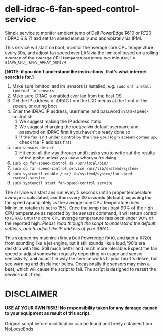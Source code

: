 # dell-idrac-6-fan-speed-control-service
Simple service to monitor ambient temp of Dell PowerEdge R610 or R720 (iDRAC 6 & 7) and set fan speed manually and appropiately via IPMI.

This service will start on boot, monitor the average core CPU temperature every 30s, and adjust fan speed over LAN via the ipmitool based on a rolling average of the average CPU temperatures every two minutes; i.e. `${AVG_CPU_TEMPS_ARRAY_SUM}/4`

**[NOTE: if you don't understand the instructions, that's what internet search is for.]**
1. Make sure ipmitool and lm_sensors is installed; e.g.
   `sudo dnf install ipmitool lm_sensors`
1. Make sure iDRAC is enabled over lan from the host OS
1. Get the IP address of iDRAC from the LCD menus at the front of the screen, or during boot
1. Enter the iDRAC IP address, username, and password in fan-speed-control.sh
    1. We suggest making the IP address static
    1. We suggest changing the root/calvin default username and password on iDRAC first if you haven't already done so
    1. If the fan isn't under control by the time your login screen comes up, check the IP address first
1. `sudo sensors-detect`
    1. Hit enter all the way through until it asks you to write out the results of the probe unless you know what you're doing
1. `sudo cp fan-speed-control.sh /usr/local/bin/`
1. `sudo cp fan-speed-control.service /usr/lib/systemd/system/`
1. `sudo systemctl enable /usr/lib/systemd/system/fan-speed-control.service`
1. `sudo systemctl start fan-speed-control.service`

The service will start and run every 5 seconds until a proper temperature average is calculated, and then every 30 seconds (default), adjusting the fan speed appropiately as the average core CPU temperature rises.  Minimum rotation is set to 15%.  Once the temp rises past 90% of the high CPU temperature as reported by the sensors command, it will return control to iDRAC until the core CPU average temperature falls back under 90% of the reported high.  _Please read through the script to understand the default settings, and to adjust the IP address of your iDRAC._

This stopped my machine (first a Dell Poweredge R610, and later a R720) from sounding like a jet engine, but it still sounds like a loud, '90's era desktop with this.  Still much better and much more tolerable. Expect the fan speed to adjust somewhat regularly depending on usage and sensor sensistivity, and adjust the way the service works to your heart's desire, but see warning and disclaimer below.  Occasionally the sensors may miss a beat, which will cause the script to fail. The script is designed to restart the service until fixed.


# DISCLAIMER
#### USE AT YOUR OWN RISK!!  No responsibility taken for any damage caused to your equipment as result of this script.

Original script before modification can be found and freely obtained from [NoLooseEnds](https://github.com/NoLooseEnds/Scripts)
